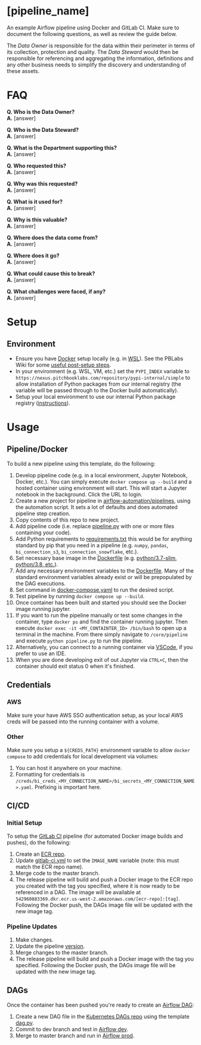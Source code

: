# [pipeline_name]

An example Airflow pipeline using Docker and GitLab CI. Make sure to document the following questions, as well as review the guide below.

The *Data Owner* is responsible for the data within their perimeter in terms of its collection, protection and quality. The *Data Steward* would then be responsible for referencing and aggregating the information, definitions and any other business needs to simplify the discovery and understanding of these assets.

# FAQ

**Q. Who is the Data Owner?** \
**A.** [answer]

**Q. Who is the Data Steward?** \
**A.** [answer]

**Q. What is the Department supporting this?** \
**A.** [answer]

**Q. Who requested this?** \
**A.** [answer]

**Q. Why was this requested?** \
**A.** [answer]

**Q. What is it used for?** \
**A.** [answer]

**Q. Why is this valuable?** \
**A.** [answer]

**Q. Where does the data come from?** \
**A.** [answer]

**Q. Where does it go?** \
**A.** [answer]

**Q. What could cause this to break?** \
**A.** [answer]

**Q. What challenges were faced, if any?** \
**A.** [answer]

# Setup

## Environment

* Ensure you have [Docker](https://docs.docker.com/engine/) setup locally (e.g. in [WSL](https://docs.microsoft.com/en-us/windows/wsl/install-win10)). See the PBLabs Wiki for some [useful post-setup steps](https://wiki.pitchbooklabs.com/doc/docker-wZlypffCLN).
* In your environment (e.g. WSL, VM, etc.) set the `PYPI_INDEX` variable to `https://nexus.pitchbooklabs.com/repository/pypi-internal/simple` to allow installation of Python packages from our internal registry (the variable will be passed through to the Docker build automatically).
* Setup your local environment to use our internal Python package registry ([instructions](https://wiki.pitchbooklabs.com/doc/internal-pypi-setup-IA3jQgj9Rz)).

# Usage

## Pipeline/Docker

To build a new pipeline using this template, do the following:

1. Develop pipeline code (e.g. in a local environment, Jupyter Notebook, Docker, etc.). You can simply execute `docker compose up --build` and a hosted container using environment will start. This will start a Jupyter notebook in the background. Click the URL to login.
2. Create a new project for pipeline in [airflow-automation/pipelines](https://git.pitchbookdata.com/business-intelligence/airflow-automation/pipelines), using the automation script. It sets a lot of defaults and does automated pipeline step creation.
3. Copy contents of this repo to new project.
4. Add pipeline code (i.e. replace [pipeline.py](pipeline/pipeline.py) with one or more files containing your code).
5. Add Python requirements to [requirements.txt](requirements.txt) this would be for anything standard by pip that you need in a pipeline (e.g. `numpy`, `pandas`, `bi_connection_s3`, `bi_connection_snowflake`, etc.).
6. Set necessary base image in the [Dockerfile](Dockerfile) (e.g. [python/3.7-slim, python/3.8, etc.](https://hub.docker.com/_/python)).
7. Add any necessary environment variables to the [Dockerfile](Dockerfile). Many of the standard environment variables already exist or will be prepopulated by the DAG executions.
8. Set command in [docker-compose.yaml](docker-compose.yaml) to run the desired script.
9. Test pipeline by running `docker compose up --build`.
10. Once container has been built and started you should see the Docker image running jupyter.
11. If you want to run the pipeline manually or test some changes in the container, type `docker ps` and find the container running jupyter. Then execute `docker exec -it <MY_CONTAINTER_ID> /bin/bash` to open up a terminal in the machine. From there simply navigate to `/core/pipeline` and execute `python pipeline.py` to run the pipeline.
12. Alternatively, you can connect to a running container via [VSCode](https://code.visualstudio.com/docs/remote/containers-tutorial), if you prefer to use an IDE.
13. When you are done developing exit of out Jupyter via `CTRL+C`, then the container should exit status 0 when it's finished.

## Credentials

### AWS

Make sure your have AWS SSO authentication setup, as your local AWS creds will be passed into the running container with a volume.

### Other

Make sure you setup a `${CREDS_PATH}` environment variable to allow `docker compose` to add credentials for local development via volumes:

1. You can host it anywhere on your machine.
2. Formatting for credentials is `/creds/bi_creds_<MY_CONNECTION_NAME>/bi_secrets_<MY_CONNECTION_NAME>.yaml`. Prefixing is important here.

## CI/CD

### Initial Setup

To setup the [GitLab CI](https://docs.gitlab.com/ee/ci/) pipeline (for automated Docker image builds and pushes), do the following:

1. Create an [ECR repo](https://us-west-2.console.aws.amazon.com/ecr/repositories?region=us-west-2).
2. Update [gitlab-ci.yml](.gitlab-ci.yml) to set the `IMAGE_NAME` variable (note: this must match the ECR repo name).
3. Merge code to the master branch.
4. The release pipeline will build and push a Docker image to the ECR repo you created with the tag you specified, where it is now ready to be referenced in a DAG. The image will be available at `542960883369.dkr.ecr.us-west-2.amazonaws.com/[ecr-repo]:[tag]`. Following the Docker push, the DAGs image file will be updated with the new image tag.

### Pipeline Updates

1. Make changes.
2. Update the pipeline [version](version.txt).
3. Merge changes to the master branch.
4. The release pipeline will build and push a Docker image with the tag you specified. Following the Docker push, the DAGs image file will be updated with the new image tag.

## DAGs

Once the container has been pushed you're ready to create an [Airflow DAG](https://airflow.apache.org/docs/apache-airflow/stable/concepts.html#dags):

1. Create a new DAG file in the [Kubernetes DAGs repo](https://git.pitchbookdata.com/business-intelligence/orchestration/dags/business-intelligence-dags) using the template [dag.py](dags/dag.py).
2. Commit to dev branch and test in [Airflow dev](https://airflow-dev.pitchbookbi.com).
3. Merge to master branch and run in [Airflow prod](https://airflow.pitchbookbi.com).
